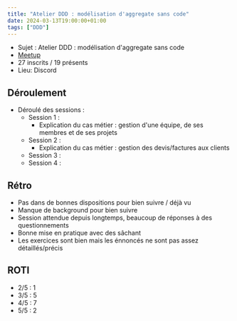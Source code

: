 ```yaml
---
title: "Atelier DDD : modélisation d'aggregate sans code"
date: 2024-03-13T19:00:00+01:00
tags: ["DDD"]
---
```


- Sujet : Atelier DDD : modélisation d'aggregate sans code
- [Meetup](https://www.meetup.com/fr-FR/software-craftsmanship-lyon/events/299402096/)
- 27 inscrits / 19 présents
- Lieu: Discord

## Déroulement

- Déroulé des sessions :
  - Session 1 :
    - Explication du cas métier : gestion d'une équipe, de ses membres et de ses projets
  - Session 2 : 
    - Explication du cas métier : gestion des devis/factures aux clients
  - Session 3 : 
  - Session 4 : 

## Rétro

- Pas dans de bonnes dispositions pour bien suivre / déjà vu
- Manque de background pour bien suivre
- Session attendue depuis longtemps, beaucoup de réponses à des questionnements
- Bonne mise en pratique avec des sâchant
- Les exercices sont bien mais les énnoncés ne sont pas assez détaillés/précis

## ROTI

- 2/5 : 1
- 3/5 : 5
- 4/5 : 7
- 5/5 : 2

